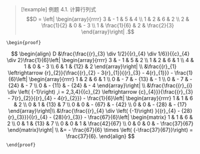 
> [!example] 例题 4.1. 
> 计算行列式
> $$D = \left| \begin{array}{rrrr} 3 & - 1 & 5 & 4 \\ 1 & 2 & 6 & 2 \\ 2 & \frac{1}{2} & 0 & - 3 \\ 1 & \frac{1}{6} & 2 & \frac{2}{3} \end{array}\right| .$$

`\begin{proof}`

$$
\begin{align}
D 
&\frac{\frac{{r}_{3} \div 1/2}{{r}_{4} \div 1/6}}{{c}_{4} \div 2}\frac{1}{6}\left| \begin{array}{rrrr} 3 & - 1 & 5 & 2 \\ 1 & 2 & 6 & 1 \\ 4 & 1 & 0 & - 3 \\ 6 & 1 & {12} & 2 \end{array}\right| \\
&\frac{{r}_{1} \leftrightarrow {r}_{2}}{\frac{{r}_{2} - 3{r}_{1}}{{r}_{3} - 4{r}_{1}}} - \frac{1}{6}\left| \begin{array}{rrrr} 1 & 2 & 6 & 1 \\ 0 & - 7 & - {13} & - 1 \\ 0 & - 7 & - {24} & - 7 \\ 0 & - {11} & - {24} & - 4 \end{array}\right| \\
&\frac{\frac{{r}_{i} \div \left( {-1}\right) ,i = 2,3,4}{{c}_{2} \leftrightarrow {c}_{4}}}{\frac{{r}_{3} - 7{r}_{2}}{{r}_{4} - 4{r}_{2}}} - \frac{1}{6}\left| \begin{array}{rrrr} 1 & 1 & 6 & 2 \\ 0 & 1 & {13} & 7 \\ 0 & 0 & - {67} & - {42} \\ 0 & 0 & - {28} & - {17} \end{array}\right|\\
&\frac{\frac{{r}_{4} \div \left( {-1}\right) }{{r}_{4} - {28}{r}_{3}}}{{r}_{4} - {28}{r}_{3}} - \frac{67}{6}\left| \begin{matrix} 1 & 1 & 6 & 2 \\ 0 & 1 & {13} & 7 \\ 0 & 0 & 1 & \frac{42}{67} \\ 0 & 0 & 0 & - \frac{37}{67} \end{matrix}\right| \\
&= - \frac{67}{6} \times \left( {-\frac{37}{67}}\right) = \frac{37}{6}.
\end{align}
$$
`\end{proof}`